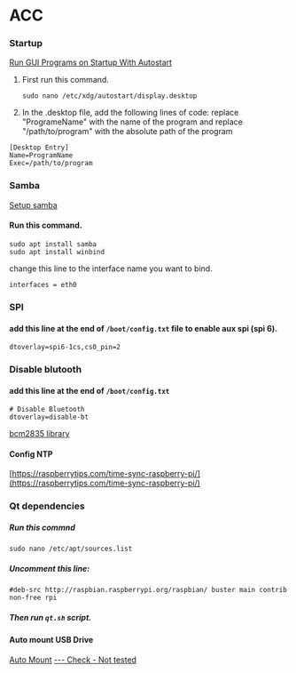 # ACC

### Startup
[Run GUI Programs on Startup With Autostart ](https://www.makeuseof.com/how-to-run-a-raspberry-pi-program-script-at-startup/)

1) First run this command.
   ```
   sudo nano /etc/xdg/autostart/display.desktop
   ```
2) In the .desktop file, add the following lines of code:
   replace "ProgrameName" with the name of the program and replace "/path/to/program" with the absolute path of the program
  ```
  [Desktop Entry]
  Name=ProgramName
  Exec=/path/to/program
  ```
### Samba
[Setup samba](https://www.makeuseof.com/set-up-network-shared-folder-ubuntu-with-samba/)

#### Run this command.
```
sudo apt install samba
sudo apt install winbind
```

change this line to the interface name you want to bind.
```
interfaces = eth0
```

### SPI
#### add this line at the end of  `/boot/config.txt` file to enable aux spi (spi 6).
```
dtoverlay=spi6-1cs,cs0_pin=2
```

### Disable blutooth
#### add this line at the end of  `/boot/config.txt`
```
# Disable Bluetooth
dtoverlay=disable-bt
```

[bcm2835 library](https://www.airspayce.com/mikem/bcm2835/)

#### Config NTP
[https://raspberrytips.com/time-sync-raspberry-pi/](https://raspberrytips.com/time-sync-raspberry-pi/)

### Qt dependencies
##### Run this commnd
```
sudo nano /etc/apt/sources.list
```

##### Uncomment this line:
```
#deb-src http://raspbian.raspberrypi.org/raspbian/ buster main contrib non-free rpi
```
##### Then run `qt.sh` script.

###
#### Auto mount USB Drive
[Auto Mount](https://raspberrypi.stackexchange.com/questions/66169/auto-mount-usb-stick-on-plug-in-without-uuid/66324#66324)
[--- Check - Not tested](https://www.baeldung.com/linux/automount-usb-device)
